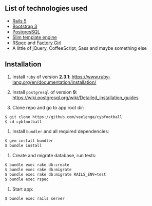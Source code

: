 ## List of technologies used

  - [Rails 5](https://github.com/rails/rails)
  - [Bootstrap 3](https://github.com/twbs/bootstrap-sass)
  - [PostgresSQL](https://www.postgresql.org/)
  - [Slim template engine](http://slim-lang.com/)
  - [RSpec](http://rspec.info/) and [Factory Girl](https://github.com/thoughtbot/factory_girl/wiki)
  - A little of jQuery, CoffeeScript, Sass and maybe something else

## Installation

  1. Install `ruby` of version **2.3.1**: https://www.ruby-lang.org/en/documentation/installation/

  1. Install `postgresql` of version **9**: https://wiki.postgresql.org/wiki/Detailed_installation_guides

  1. Clone repo and go to app root dir:

  ```sh
  $ git clone https://github.com/veelenga/cybfootball
  $ cd cybfootball
  ```

  1. Install `bundler` and all required dependencies:

  ```sh
  $ gem install bundler
  $ bundle install
  ```

  1. Create and migrate database, run tests:

  ```sh
  $ bundle exec rake db:create
  $ bundle exec rake db:migrate
  $ bundle exec rake db:migrate RAILS_ENV=test
  $ bundle exec rspec
  ```

  1. Start app:

  ```sh
  $ bundle exec rails server
  ```
